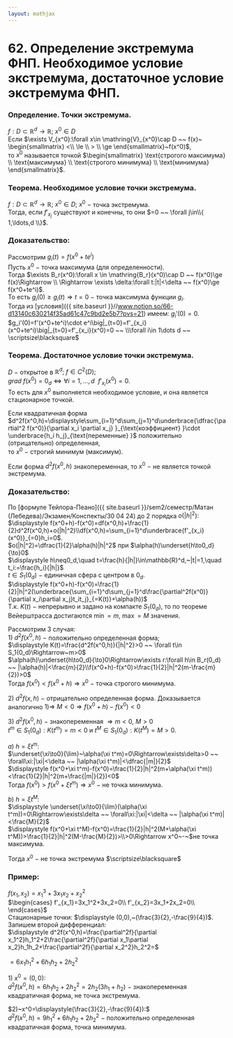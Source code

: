 ```yaml
---  
layout: mathjax  
---  
```

  
# 62. Определение экстремума ФНП. Необходимое условие экстремума, достаточное условие экстремума ФНП.  
  
### Определение. Точки экстремума.  
$f:D\subset \mathbb{R}^d\to \mathbb{R};~x^0\in D$  
Если $\exists V_{x^0}:\forall x\in \mathring{V}_{x^0}\cap D ~~ f(x)~  
\begin{smallmatrix}  
<\\ \le \\ > \\ \ge  
\end{smallmatrix}~f(x^0)$,  
то $x^0$ называется точкой $\begin{smallmatrix}  
\text{строгого максимума}  
\\  
\text{максимума}  
\\  
\text{строгого минимума}  
\\  
\text{минимума}  
\end{smallmatrix}$.  
  
### Теорема. Необходимое условие точки экстремума.  
$f:D\subset\mathbb{R}^d\to\mathbb{R};~x^0\in D;~x^0~-~$точка экстремума.  
Тогда, если $f'_{x_j}$ существуют и конечны, то они $=0 ~~ \forall j\in\\{ 1,\ldots,d \\}$.  
  
### Доказательство:  
Рассмотрим $g_i(t)=f(x^0+te^i)$  
Пусть $x^0~-~$точка максимума (для определенности).  
Тогда $\exists B_r(x^0):\forall x \in \mathring{B_r}(x^0)\cap D ~~ f(x^0)\ge f(x)\Rightarrow  
\\  
\Rightarrow \exists \delta:\forall t:|t|<\delta ~~ f(x^0)\ge f(x^0+te^i)$.  
То есть $g_i(0)\ge g_i(t)\Rightarrow t=0~-~$точка максимума функции $g_i$.  
Тогда из [условия]({{ site.baseurl }}//www.notion.so/66-d13140c630214f35ad61c47c9bd2e5b7?pvs=21) имеем: $g_i'(0)=0$.  
$g_i'(0)=f'(x^0+te^i)\cdot e^i\big|_{t=0}=f'_{x_i}(x^0+te^i)\big|_{t=0}=f'_{x_i}(x^0)=0 ~~ \\\forall i\in 1\dots d ~~ \scriptsize\blacksquare$  
  
### Теорема. Достаточное условие точки экстремума.  
$D~-~$открытое в $\mathbb{R}^d;~f\in C^2(D);$  
$grad~f(x^0)=0_d\Leftrightarrow \forall i=1,\ldots, d ~~ f'_{x_i}(x^0)=0$.  
То есть для $x^0$ выполняется необходимое условие, и она является стационарное точкой.  
  
Если квадратичная форма $d^2f(x^0,h)=\displaystyle\sum_{i=1}^d\sum_{j=1}^d\underbrace{\dfrac{\partial^2 f(x^0)}{\partial x_i \partial x_j} }_{\text{коэффициент} }\cdot \underbrace{h_i h_j}_{\text{переменные} }$ положительно (отрицательно) определенная,  
то $x^0~-~$строгий минимум (максимум).  
  
Если форма $d^2f(x^0,h)$ знакопеременная, то $x^0~-~$не является точкой экстремума.  
  
### Доказательство:  
По [формуле Тейлора-Пеано]({{ site.baseurl }}/sem2/семестр/Матан (Лебедева)/Экзамен/Конспекты/30 04 24) до $2$ порядка $o(|h|^2):$  
$\displaystyle f(x^0+h)-f(x^0)=df(x^0,h)+\frac{1}{2}d^2f(x^0,h)+o(|h|^2)\\df(x^0,h)=\sum_{i=1}^d\underbrace{f'_{x_i}(x^0)}_{=0}h_i=0$.  
$o(|h|^2)=\dfrac{1}{2}\alpha(h)|h|^2$ при $\alpha(h)\underset{h\to0_d}{\to}0$  
$\displaystyle h\neq0_d,\quad t=\frac{h}{|h|}\in\mathbb{R}^d,~|t|=1,\quad t_i:=\frac{h_i}{|h|}$  
$t\in S_1(0_d)~-~$единичная сфера с центром в $0_d$.  
$\displaystyle f(x^0+h)-f(x^0)=\frac{1}{2}|h|^2(\underbrace{\sum_{i=1}^d\sum_{j=1}^d\frac{\partial^2f(x^0)}{\partial x_i\partial x_j}t_it_j}_{=K(t)}+\alpha(h))$  
Т.к. $K(t)~-~$непрерывно и задано на компакте $S_1(0_d),$ то по теореме Вейерштрасса достигаются $\min=m,~\max=M$ значения.  
  
Рассмотрим 3 случая:  
$1)~d^2f(x^0,h)~-~$положительно определенная форма;  
$\displaystyle K(t)=\frac{d^2f(x^0,h)}{|h|^2}>0 ~~ \forall t\in S_1(0_d)\Rightarrow~m>0$  
$\alpha(h)\underset{h\to0_d}{\to}0\Rightarrow\exists r:\forall h\in B_r(0_d) ~~ |\alpha(h)|<\frac{m}{2}\\f(x^0+h)-f(x^0)>\frac{1}{2}|h|^2(m-\frac{m}{2})>0$  
Тогда $f(x^0)<f(x^0+h)\Rightarrow x^0~-~$точка строгого минимума.  
  
$2)~d^2f(x,h)~-~$отрицательно определенная форма. Доказывается аналогично $1)\Rightarrow~M<0\Rightarrow f(x^0+h)-f(x^0)<0$  
  
$3)~d^2f(x^0,h)~-~$знакопеременная $\Rightarrow m<0,~M>0$  
$t^m\in S_1(0_d):K(t^m)=m<0$ и $t^M\in S_1(0_d):K(t^M)=M>0$.  
  
$a)~h=\xi t^m:$  
$\underset{\xi\to0}{\lim}~\alpha(\xi t^m)=0\Rightarrow\exists\delta>0 ~~ \forall\xi:|\xi|<\delta ~~ |\alpha(\xi t^m)|<\dfrac{|m|}{2}$  
$\displaystyle f(x^0+\xi t^m)-f(x^0)=\frac{1}{2}|h|^2(m+\alpha(\xi t^m))<\frac{1}{2}|h|^2(m+\frac{|m|}{2})<0$  
Тогда $f(x^0)>f(x^0+\xi t^m)\Rightarrow x^0~-~$не точка минимума.  
  
$b)~h=\xi t^M:$  
$\displaystyle \underset{\xi\to0}{\lim}(\alpha(\xi t^m))=0\Rightarrow\exists\delta ~~ \forall\xi:|\xi|<\delta ~~ |\alpha(\xi t^m)|<\frac{M}{2}$  
$\displaystyle f(x^0+\xi t^M)-f(x^0)=\frac{1}{2}|h|^2(M+\alpha(\xi t^M))>\frac{1}{2}|h|^2(M-\frac{M}{2})>\\>0\Rightarrow x^0~-~$не точка максимума.  
  
Тогда $x^0~-~$не точка экстремума  $\scriptsize\blacksquare$  
  
### Пример:  
$f(x_1,x_2)=x_1^3+3x_1x_2+x_2^2$  
$\begin{cases}  
f'_{x_1}=3x_1^2+3x_2=0\\  
f'_{x_2}=3x_1+2x_2=0\\  
\end{cases}$  
Стационарные точки: $\displaystyle (0,0),~(\frac{3}{2},-\frac{9}{4})$.  
Запишем второй дифференциал:  
$\displaystyle d^2f(x^0,h)=\frac{\partial^2f}{\partial x_1^2}h_1^2+2\frac{\partial^2f}{\partial x_1\partial x_2}h_1h_2+\frac{\partial^2f}{\partial x_2^2}h_2^2=$  
  
$=6x_1h_1^2+6h_1h_2+2h_2^2$  
  
$1)~x^0=(0,0):$  
$d^2f(x^0,h)=6h_1h_2+2h_2^2=2h_2(3h_1+h_2)~-~$знакопеременная квадратичная форма, не точка экстремума.  
  
$2)~x^0=\displaystyle(\frac{3}{2},-\frac{9}{4}):$  
$d^2f(x^0,h)=9h_1^2+6h_1h_2+2h_2^2~-~$положительно определенная квадратичная форма, точка минимума.  
